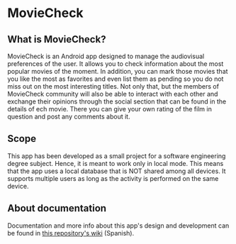 # MovieCheck

## What is MovieCheck?

MovieCheck is an Android app designed to manage the audiovisual preferences of the user. It allows you to check information about the most popular movies of the moment. In addition, you can mark those movies that you like the most as favorites and even list them as pending so you do not miss out on the most interesting titles. Not only that, but the members of MovieCheck community will also be able to interact with each other and exchange their opinions through the social section that can be found in the details of ech movie. There you can give your own rating of the film in question and post any comments about it.

## Scope

This app has been developed as a small project for a software engineering degree subject. Hence, it is meant to work only in local mode. This means that the app uses a local database that is NOT shared among all devices. It supports multiple users as long as the activity is performed on the same device.

## About documentation

Documentation and more info about this app's design and development can be found in [this repository's wiki](https://github.com/xFranMe/MovieCheck/wiki) (Spanish).
